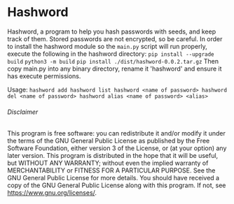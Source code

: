 Hashword
============

Hashword, a program to help you hash passwords with seeds, and keep track of them. Stored passwords are not encrypted, so be careful.
In order to install the hashword module so the `main.py` script will run properly, execute the following in the hashword directory:
`pip install --upgrade build`
`python3 -m build`
`pip install ./dist/hashword-0.0.2.tar.gz`
Then copy main.py into any binary directory, rename it 'hashword' and ensure it has execute permissions.

Usage:
    `hashword add
    hashword list
    hashword <name of password>
    hashword del <name of password>
    hashword alias <name of password> <alias>`

###### Disclaimer
This program is free software: you can redistribute it and/or modify it under the terms of the GNU General Public License as
published by the Free Software Foundation, either version 3 of the License, or (at your option) any later version. This program is
distributed in the hope that it will be useful, but WITHOUT ANY WARRANTY; without even the implied warranty of MERCHANTABILITY or
FITNESS FOR A PARTICULAR PURPOSE. See the GNU General Public License for more details. You should have received a copy of the GNU
General Public License along with this program. If not, see <https://www.gnu.org/licenses/>. 
